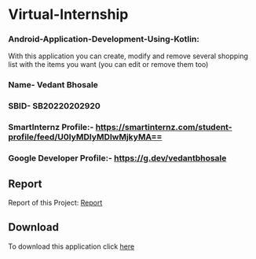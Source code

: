 # Virtual-Internship

### Android-Application-Development-Using-Kotlin: 
With this application you can create, modify and remove several shopping list with the items you want (you can edit or remove them too)

### Name- Vedant Bhosale

### SBID- SB20220202920

### SmartInternz Profile:- https://smartinternz.com/student-profile/feed/U0IyMDIyMDIwMjkyMA==

### Google Developer Profile:- https://g.dev/vedantbhosale

## Report
Report of this Project: [Report](https://github.com/smartinternz02/SPSGP-54826-Virtual-Internship---Android-Application-Development-Using-Kotlin/blob/master/Report/Project-Report.pdf)

## Download
To download this application click [here]()


